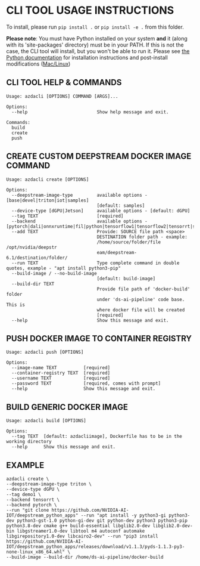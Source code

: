 # CLI TOOL USAGE INSTRUCTIONS

To install, please run `pip install .` or `pip install -e .` from this folder.

**Please note**: You must have Python installed on your system **and** it (along with its 'site-packages' directory) must be in your PATH.
If this is not the case, the CLI tool will install, but you won't be able to run it. Please see [the Python documentation](https://docs.python.org/3/using/windows.html)
for installation instructions and post-install modifications ([Mac/Linux](https://docs.python.org/3/using/unix.html))

## CLI TOOL HELP & COMMANDS

```
Usage: azdacli [OPTIONS] COMMAND [ARGS]...

Options:
  --help                          Show help message and exit.

Commands:
  build
  create
  push
```

## CREATE CUSTOM DEEPSTREAM DOCKER IMAGE COMMAND

```
Usage: azdacli create [OPTIONS]

Options:
  --deepstream-image-type         available options - [base|devel|triton|iot|samples]
                                  [default: samples]
  --device-type [dGPU|Jetson]     available options - [default: dGPU]
  --tag TEXT                      [required]
  --backend                       available options - [pytorch|dali|onnxruntime|fil|python|tensorflow1|tensorflow2|tensorrt|square|openvino_2021_4|identity|repeat]
  --add TEXT                      Provide: SOURCE file path <space>
                                  DESTINATION folder path - example:
                                  /home/source/folder/file /opt/nvidia/deepstr
                                  eam/deepstream-6.1/destination/folder/
  --run TEXT                      Type complete command in double quotes, example - "apt install python3-pip"
  --build-image / --no-build-image
                                  [default: build-image]
  --build-dir TEXT
                                  Provide file path of 'docker-build' folder
                                  under 'ds-ai-pipeline' code base. This is
                                  where docker file will be created
                                  [required]
  --help                          Show this message and exit.
```

## PUSH DOCKER IMAGE TO CONTAINER REGISTRY

```
Usage: azdacli push [OPTIONS]

Options:
  --image-name TEXT          [required]
  --container-registry TEXT  [required]
  --username TEXT            [required]
  --password TEXT            [required, comes with prompt]
  --help                     Show this message and exit.
```

## BUILD GENERIC DOCKER IMAGE

```
Usage: azdacli build [OPTIONS]

Options:
  --tag TEXT  [default: azdacliimage], Dockerfile has to be in the working directory
  --help      Show this message and exit.
```

## EXAMPLE

```
azdacli create \
--deepstream-image-type triton \
--device-type dGPU \
--tag demo1 \
--backend tensorrt \
--backend pytorch \
--run "git clone https://github.com/NVIDIA-AI-IOT/deepstream_python_apps" --run "apt install -y python3-gi python3-dev python3-gst-1.0 python-gi-dev git python-dev python3 python3-pip python3.8-dev cmake g++ build-essential libglib2.0-dev libglib2.0-dev-bin libgstreamer1.0-dev libtool m4 autoconf automake libgirepository1.0-dev libcairo2-dev" --run "pip3 install https://github.com/NVIDIA-AI-IOT/deepstream_python_apps/releases/download/v1.1.3/pyds-1.1.3-py3-none-linux_x86_64.whl" \
--build-image --build-dir /home/ds-ai-pipeline/docker-build
```
